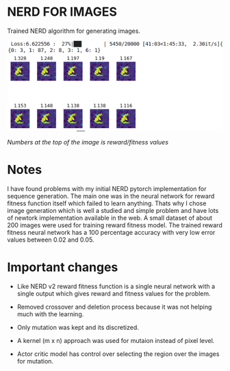 
# NERD FOR IMAGES
Trained NERD algorithm for generating images.

![nerd_mnist](https://raw.githubusercontent.com/Gananath/NERD/master/NERD_IMAGES/nerd_mnist.png)

*Numbers at the top of the image is reward/fitness values*

# Notes
I have found problems with my initial NERD pytorch implementation for sequence generation. The main one was in the neural network for reward fitness function itself which failed to learn anything. Thats why I chose image generation which is well a studied and simple problem and have lots of newtork implementation available in the web. A small dataset of about 200 images were used for training reward fitness model. The trained reward fitness neural network has a 100 percentage accuracy with very low error values between 0.02 and 0.05.


# Important changes

- Like NERD v2 reward fitness function is a single neural network with a single output which gives reward and fitness values for the problem.

- Removed crossover and deletion process because it was not helping much with the learning.

- Only mutation was kept and its discretized.

- A kernel (m x n) approach was used for mutaion instead of pixel level.

- Actor critic model has control over selecting the region over the images for mutation.


